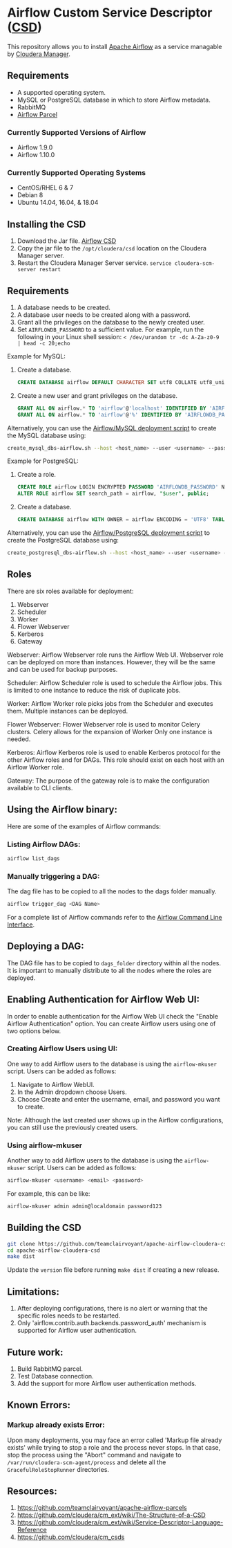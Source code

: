 # Airflow Custom Service Descriptor ([CSD](https://github.com/cloudera/cm_ext/wiki/CSD-Overview#custom-service-descriptors))

This repository allows you to install [Apache Airflow](https://airflow.apache.org/) as a service managable by [Cloudera Manager](https://www.cloudera.com/products/product-components/cloudera-manager.html).

## Requirements
- A supported operating system.
- MySQL or PostgreSQL database in which to store Airflow metadata.
- RabbitMQ
- [Airflow Parcel](https://github.com/teamclairvoyant/apache-airflow-parcels)

### Currently Supported Versions of Airflow
- Airflow 1.9.0
- Airflow 1.10.0

### Currently Supported Operating Systems
- CentOS/RHEL 6 & 7
- Debian 8
- Ubuntu 14.04, 16.04, & 18.04

## Installing the CSD
1. Download the Jar file.  [Airflow CSD](http://archive.clairvoyantsoft.com/airflow/csd/)
2. Copy the jar file to the `/opt/cloudera/csd` location on the Cloudera Manager server.
3. Restart the Cloudera Manager Server service. `service cloudera-scm-server restart`

## Requirements
1. A database needs to be created.
2. A database user needs to be created along with a password.
3. Grant all the privileges on the database to the newly created user.
4. Set `AIRFLOWDB_PASSWORD` to a sufficient value. For example, run the following in your Linux shell session: `< /dev/urandom tr -dc A-Za-z0-9 | head -c 20;echo`

Example for MySQL:
1. Create a database.
   ```SQL
   CREATE DATABASE airflow DEFAULT CHARACTER SET utf8 COLLATE utf8_unicode_ci;
   ```
2. Create a new user and grant privileges on the database.
   ```SQL
   GRANT ALL ON airflow.* TO 'airflow'@'localhost' IDENTIFIED BY 'AIRFLOWDB_PASSWORD';
   GRANT ALL ON airflow.* TO 'airflow'@'%' IDENTIFIED BY 'AIRFLOWDB_PASSWORD';
   ```
Alternatively, you can use the [Airflow/MySQL deployment script](https://github.com/teamclairvoyant/hadoop-deployment-bash/blob/master/services/create_mysql_dbs-airflow.sh) to create the MySQL database using:
```bash
create_mysql_dbs-airflow.sh --host <host_name> --user <username> --password <password>
```

Example for PostgreSQL:
1. Create a role.
   ```SQL
   CREATE ROLE airflow LOGIN ENCRYPTED PASSWORD 'AIRFLOWDB_PASSWORD' NOSUPERUSER INHERIT CREATEDB NOCREATEROLE;
   ALTER ROLE airflow SET search_path = airflow, "$user", public;
   ```
2. Create a database.
   ```SQL
   CREATE DATABASE airflow WITH OWNER = airflow ENCODING = 'UTF8' TABLESPACE = pg_default CONNECTION LIMIT = -1;
   ```
Alternatively, you can use the [Airflow/PostgreSQL deployment script](https://github.com/teamclairvoyant/hadoop-deployment-bash/blob/master/services/create_postgresql_dbs-airflow.sh) to create the PostgreSQL database using:
```bash
create_postgresql_dbs-airflow.sh --host <host_name> --user <username> --password <password>
```

## Roles

There are six roles available for deployment:

1. Webserver
2. Scheduler
3. Worker
4. Flower Webserver
5. Kerberos
6. Gateway

Webserver: Airflow Webserver role runs the Airflow Web UI. Webserver role can be deployed on more than instances. However, they will be the same and can be used for backup purposes.

Scheduler: Airflow Scheduler role is used to schedule the Airflow jobs. This is limited to one instance to reduce the risk of duplicate jobs.

Worker: Airflow Worker role picks jobs from the Scheduler and executes them. Multiple instances can be deployed.

Flower Webserver: Flower Webserver role is used to monitor Celery clusters. Celery allows for the expansion of Worker  Only one instance is needed.

Kerberos: Airflow Kerberos role is used to enable Kerberos protocol for the other Airflow roles and for DAGs. This role should exist on each host with an Airflow Worker role.

Gateway: The purpose of the gateway role is to make the configuration available to CLI clients.

## Using the Airflow binary:
Here are some of the examples of Airflow commands:

### Listing Airflow DAGs:
```bash
airflow list_dags
```

### Manually triggering a DAG:
The dag file has to be copied to all the nodes to the dags folder manually.
```bash
airflow trigger_dag <DAG Name>
```

For a complete list of Airflow commands refer to the [Airflow Command Line Interface](https://airflow.apache.org/cli.html).

## Deploying a DAG:
The DAG file has to be copied to `dags_folder` directory within all the nodes. It is important to manually distribute to all the nodes where the roles are deployed.

## Enabling Authentication for Airflow Web UI:
In order to enable authentication for the Airflow Web UI check the "Enable Airflow Authentication" option. You can create Airflow users using one of two options below.

### Creating Airflow Users using UI:
One way to add Airflow users to the database is using the `airflow-mkuser` script.  Users can be added as follows:

1. Navigate to Airflow WebUI.
2. In the Admin dropdown choose Users.
3. Choose Create and enter the username, email, and password you want to create.

Note: Although the last created user shows up in the Airflow configurations, you can still use the previously created users.

### Using airflow-mkuser
Another way to add Airflow users to the database is using the `airflow-mkuser` script.  Users can be added as follows:

```bash
airflow-mkuser <username> <email> <password>
```
For example, this can be like:
```bash
airflow-mkuser admin admin@localdomain password123
```

## Building the CSD
```bash
git clone https://github.com/teamclairvoyant/apache-airflow-cloudera-csd
cd apache-airflow-cloudera-csd
make dist
```
Update the `version` file before running `make dist` if creating a new release.

## Limitations:
1. After deploying configurations, there is no alert or warning that the specific roles needs to be restarted.
2. Only 'airflow.contrib.auth.backends.password_auth' mechanism is supported for Airflow user authentication.

## Future work:
1. Build RabbitMQ parcel.
2. Test Database connection.
3. Add the support for more Airflow user authentication methods.

## Known Errors:

### Markup already exists Error:

Upon many deployments, you may face an error called 'Markup file already exists' while trying to stop a role and the process never stops. In that case, stop the process using the "Abort" command and navigate to `/var/run/cloudera-scm-agent/process` and delete all the `GracefulRoleStopRunner` directories.

## Resources:
1. https://github.com/teamclairvoyant/apache-airflow-parcels
2. https://github.com/cloudera/cm_ext/wiki/The-Structure-of-a-CSD
3. https://github.com/cloudera/cm_ext/wiki/Service-Descriptor-Language-Reference
4. https://github.com/cloudera/cm_csds

